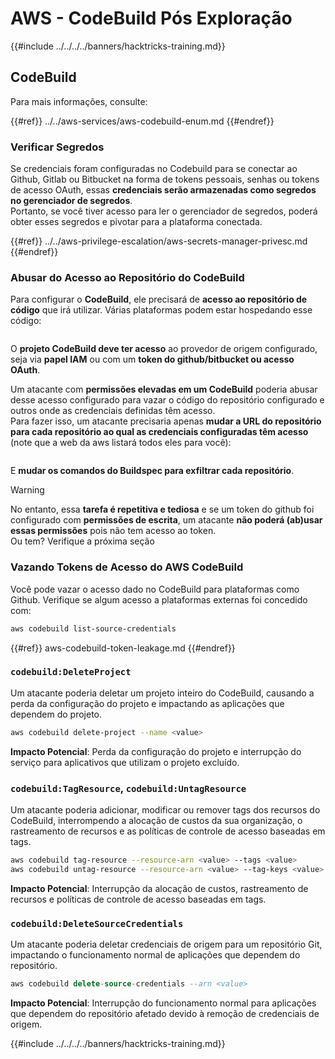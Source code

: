 # AWS - CodeBuild Pós Exploração

{{#include ../../../../banners/hacktricks-training.md}}

## CodeBuild

Para mais informações, consulte:

{{#ref}}
../../aws-services/aws-codebuild-enum.md
{{#endref}}

### Verificar Segredos

Se credenciais foram configuradas no Codebuild para se conectar ao Github, Gitlab ou Bitbucket na forma de tokens pessoais, senhas ou tokens de acesso OAuth, essas **credenciais serão armazenadas como segredos no gerenciador de segredos**.\
Portanto, se você tiver acesso para ler o gerenciador de segredos, poderá obter esses segredos e pivotar para a plataforma conectada.

{{#ref}}
../../aws-privilege-escalation/aws-secrets-manager-privesc.md
{{#endref}}

### Abusar do Acesso ao Repositório do CodeBuild

Para configurar o **CodeBuild**, ele precisará de **acesso ao repositório de código** que irá utilizar. Várias plataformas podem estar hospedando esse código:

<figure><img src="../../../../images/image (96).png" alt=""><figcaption></figcaption></figure>

O **projeto CodeBuild deve ter acesso** ao provedor de origem configurado, seja via **papel IAM** ou com um **token do github/bitbucket ou acesso OAuth**.

Um atacante com **permissões elevadas em um CodeBuild** poderia abusar desse acesso configurado para vazar o código do repositório configurado e outros onde as credenciais definidas têm acesso.\
Para fazer isso, um atacante precisaria apenas **mudar a URL do repositório para cada repositório ao qual as credenciais configuradas têm acesso** (note que a web da aws listará todos eles para você):

<figure><img src="../../../../images/image (107).png" alt=""><figcaption></figcaption></figure>

E **mudar os comandos do Buildspec para exfiltrar cada repositório**.

> [!WARNING]
> No entanto, essa **tarefa é repetitiva e tediosa** e se um token do github foi configurado com **permissões de escrita**, um atacante **não poderá (ab)usar essas permissões** pois não tem acesso ao token.\
> Ou tem? Verifique a próxima seção

### Vazando Tokens de Acesso do AWS CodeBuild

Você pode vazar o acesso dado no CodeBuild para plataformas como Github. Verifique se algum acesso a plataformas externas foi concedido com:
```bash
aws codebuild list-source-credentials
```
{{#ref}}
aws-codebuild-token-leakage.md
{{#endref}}

### `codebuild:DeleteProject`

Um atacante poderia deletar um projeto inteiro do CodeBuild, causando a perda da configuração do projeto e impactando as aplicações que dependem do projeto.
```bash
aws codebuild delete-project --name <value>
```
**Impacto Potencial**: Perda da configuração do projeto e interrupção do serviço para aplicativos que utilizam o projeto excluído.

### `codebuild:TagResource`, `codebuild:UntagResource`

Um atacante poderia adicionar, modificar ou remover tags dos recursos do CodeBuild, interrompendo a alocação de custos da sua organização, o rastreamento de recursos e as políticas de controle de acesso baseadas em tags.
```bash
aws codebuild tag-resource --resource-arn <value> --tags <value>
aws codebuild untag-resource --resource-arn <value> --tag-keys <value>
```
**Impacto Potencial**: Interrupção da alocação de custos, rastreamento de recursos e políticas de controle de acesso baseadas em tags.

### `codebuild:DeleteSourceCredentials`

Um atacante poderia deletar credenciais de origem para um repositório Git, impactando o funcionamento normal de aplicações que dependem do repositório.
```sql
aws codebuild delete-source-credentials --arn <value>
```
**Impacto Potencial**: Interrupção do funcionamento normal para aplicações que dependem do repositório afetado devido à remoção de credenciais de origem.

{{#include ../../../../banners/hacktricks-training.md}}
